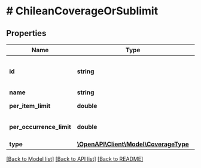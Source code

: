 # # ChileanCoverageOrSublimit

## Properties

Name | Type | Description | Notes
------------ | ------------- | ------------- | -------------
**id** | **string** | The coverage or sublimit id |
**name** | **string** | The name |
**per_item_limit** | **double** | The per item limit | [optional]
**per_occurrence_limit** | **double** | The per occurrence limit | [optional]
**type** | [**\OpenAPI\Client\Model\CoverageType**](CoverageType.md) |  |

[[Back to Model list]](../../README.md#models) [[Back to API list]](../../README.md#endpoints) [[Back to README]](../../README.md)

